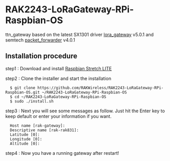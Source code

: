 # RAK2243-LoRaGateway-RPi-Raspbian-OS
ttn_gateway based on the latest SX1301 driver [lora_gateway](https://github.com/Lora-net/lora_gateway) v5.0.1 and semtech [packet_forwarder](https://github.com/Lora-net/packet_forwarder) v4.0.1  


##	Installation procedure

step1 : Download and install [Raspbian Stretch LITE](https://www.raspberrypi.org/downloads/raspbian/) 


step2 : Clone the installer and start the installation

      $ git clone https://github.com/RAKWireless/RAK2243-LoRaGateway-RPi-Raspbian-OS.git ~/RAK2243-LoRaGateway-RPi-Raspbian-OS
      $ cd ~/RAK2243-LoRaGateway-RPi-Raspbian-OS
      $ sudo ./install.sh

step3 : Next you will see some messages as follow. Just hit the Enter key to keep default or enter your information if you want.

      Host name [rak-gateway]:
      Descriptive name [rak-rak831]:
      Latitude [0]: 
      Longitude [0]: 
      Altitude [0]: 
    
step4 : Now you have a running gateway after restart!
